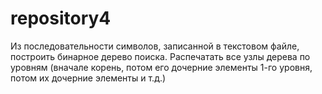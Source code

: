 # repository4
Из последовательности символов, записанной в текстовом файле, построить бинарное дерево поиска. Распечатать все узлы дерева по уровням (вначале корень, потом его дочерние элементы 1-го уровня, потом их дочерние элементы и т.д.)
